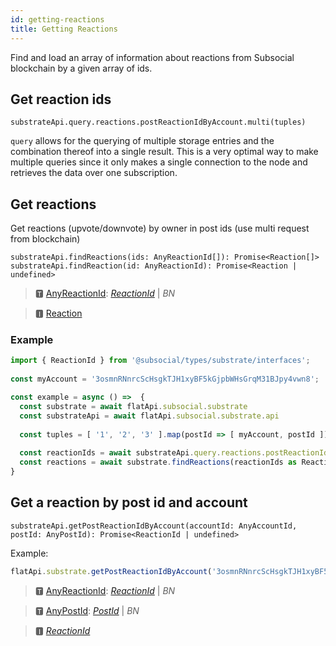 ```yaml
---
id: getting-reactions
title: Getting Reactions
---
```


Find and load an array of information about reactions from Subsocial blockchain by a given array of ids.

## Get reaction ids

```
substrateApi.query.reactions.postReactionIdByAccount.multi(tuples)
```

`query` allows for the querying of multiple storage entries and the combination thereof into a single result. This is a very optimal way to make multiple queries since it only makes a single connection to the node and retrieves the data over one subscription.

## Get reactions

Get reactions (upvote/downvote) by owner in post ids (use multi request from blockchain)

```
substrateApi.findReactions(ids: AnyReactionId[]): Promise<Reaction[]>
substrateApi.findReaction(id: AnyReactionId): Promise<Reaction | undefined>
```

> 🆃 [AnyReactionId](https://docs.subsocial.network/js-docs/js-sdk/modules.html#anyreactionid): [*ReactionId*](https://docs.subsocial.network/js-docs/js-sdk/interfaces/interfaces.reactionid.html) | *BN*

> 🅸 [Reaction](https://docs.subsocial.network/js-docs/js-sdk/interfaces/interfaces.reaction.html)


### Example

```typescript
import { ReactionId } from '@subsocial/types/substrate/interfaces';
  
const myAccount = '3osmnRNnrcScHsgkTJH1xyBF5kGjpbWHsGrqM31BJpy4vwn8';

const example = async () =>  {
  const substrate = await flatApi.subsocial.substrate
  const substrateApi = await flatApi.subsocial.substrate.api
  
  const tuples = [ '1', '2', '3' ].map(postId => [ myAccount, postId ])
  
  const reactionIds = await substrateApi.query.reactions.postReactionIdByAccount.multi(tuples)
  const reactions = await substrate.findReactions(reactionIds as ReactionId[])
}
```

## Get a reaction by post id and account

```
substrateApi.getPostReactionIdByAccount(accountId: AnyAccountId, postId: AnyPostId): Promise<ReactionId | undefined>
```

Example: 

```typescript
flatApi.substrate.getPostReactionIdByAccount('3osmnRNnrcScHsgkTJH1xyBF5kGjpbWHsGrqM31BJpy4vwn8', '1')
```

> 🆃 [AnyReactionId](https://docs.subsocial.network/js-docs/js-sdk/modules.html#anyreactionid): [*ReactionId*](https://docs.subsocial.network/js-docs/js-sdk/interfaces/interfaces.reactionid.html) | *BN*

> 🆃 [AnyPostId](https://docs.subsocial.network/js-docs/js-sdk/modules.html#anypostid): [_PostId_](https://docs.subsocial.network/js-docs/js-sdk/interfaces/interfaces.postid.html) | _BN_

> 🅸 [*ReactionId*](https://docs.subsocial.network/js-docs/js-sdk/interfaces/interfaces.reactionid.html)
